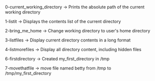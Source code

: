 0-current_working_directory -> Prints the absolute path of the current working directory

1-listit -> Displays the contents list of the current directory

2-bring_me_home -> Change working directory to user's home directory

3-listfiles -> Display current directory contents in a long format

4-listmorefiles -> Display all directory content, including hidden files

6-firstdirectory -> Created my_first_directory in /tmp

7-movethatfile -> move file named betty from /tmp to /tmp/my_first_directory

